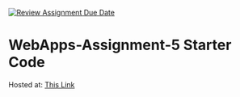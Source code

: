 [![Review Assignment Due Date](https://classroom.github.com/assets/deadline-readme-button-24ddc0f5d75046c5622901739e7c5dd533143b0c8e959d652212380cedb1ea36.svg)](https://classroom.github.com/a/5u0mb8O1)
# WebApps-Assignment-5 Starter Code

Hosted at: [This Link](https://44-563-web-apps-s24.github.io/44563-webapps-s24-assignment5-julaij/drinks.html)
